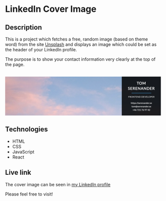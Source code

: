 # LinkedIn Cover Image

## Description

This is a project which fetches a free, random image (based on theme word) from the site [Unsplash](https://unsplash.com/) and displays an image which could be set as the header of your LinkedIn profile.

The purpose is to show your contact information very clearly at the top of the page.

<br/>
<img src="cover-image.png" alt="Screenshot." width="800px"/>

## Technologies

-   HTML
-   CSS
-   JavaScript
-   React

## Live link

The cover image can be seen in
[my LinkedIn profile](https://www.linkedin.com/in/tom-serenander/)

Please feel free to visit!
